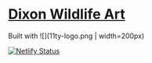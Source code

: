 # [Dixon Wildlife Art](https://dixonwildlifeart.com)

Built with ![](11ty-logo.png | width=200px)

[![Netlify Status](https://api.netlify.com/api/v1/badges/e4ab7e82-4eaf-4c63-ac14-6e82c8809efa/deploy-status)](https://app.netlify.com/sites/peaceful-mcclintock-911046/deploys)
